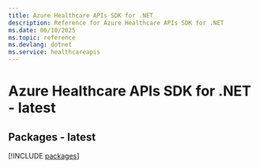 ```yaml
---
title: Azure Healthcare APIs SDK for .NET
description: Reference for Azure Healthcare APIs SDK for .NET
ms.date: 06/10/2025
ms.topic: reference
ms.devlang: dotnet
ms.service: healthcareapis
---
```

# Azure Healthcare APIs SDK for .NET - latest
## Packages - latest
[!INCLUDE [packages](healthcare-apis-index.md)]
